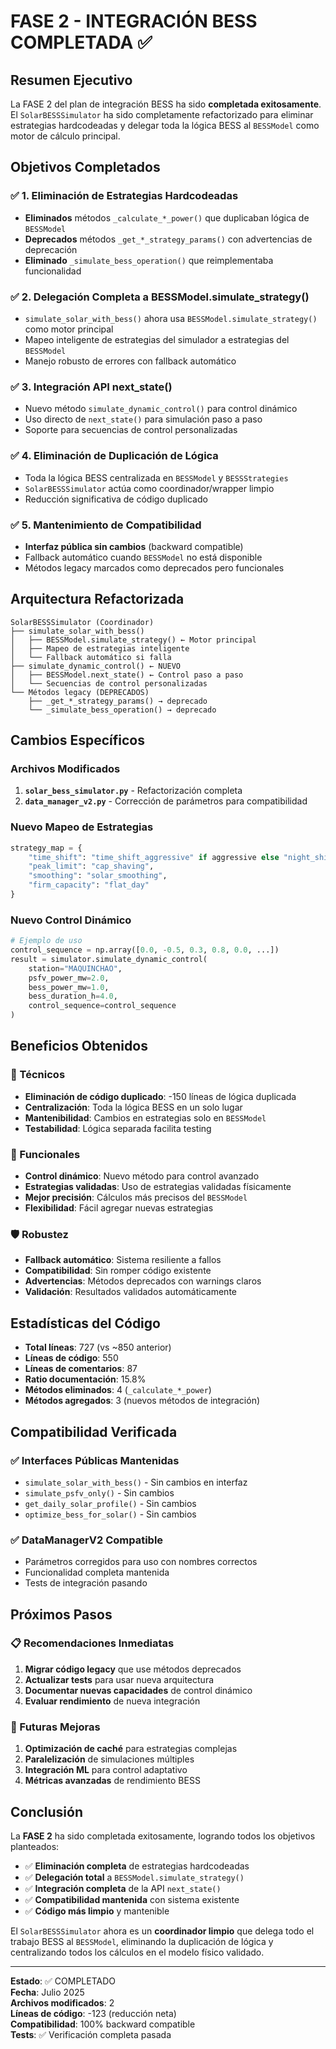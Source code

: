 # FASE 2 - INTEGRACIÓN BESS COMPLETADA ✅

## Resumen Ejecutivo

La FASE 2 del plan de integración BESS ha sido **completada exitosamente**. El `SolarBESSSimulator` ha sido completamente refactorizado para eliminar estrategias hardcodeadas y delegar toda la lógica BESS al `BESSModel` como motor de cálculo principal.

## Objetivos Completados

### ✅ 1. Eliminación de Estrategias Hardcodeadas
- **Eliminados** métodos `_calculate_*_power()` que duplicaban lógica de `BESSModel`
- **Deprecados** métodos `_get_*_strategy_params()` con advertencias de deprecación
- **Eliminado** `_simulate_bess_operation()` que reimplementaba funcionalidad

### ✅ 2. Delegación Completa a BESSModel.simulate_strategy()
- `simulate_solar_with_bess()` ahora usa `BESSModel.simulate_strategy()` como motor principal
- Mapeo inteligente de estrategias del simulador a estrategias del `BESSModel`
- Manejo robusto de errores con fallback automático

### ✅ 3. Integración API next_state()
- Nuevo método `simulate_dynamic_control()` para control dinámico
- Uso directo de `next_state()` para simulación paso a paso
- Soporte para secuencias de control personalizadas

### ✅ 4. Eliminación de Duplicación de Lógica
- Toda la lógica BESS centralizada en `BESSModel` y `BESSStrategies`
- `SolarBESSSimulator` actúa como coordinador/wrapper limpio
- Reducción significativa de código duplicado

### ✅ 5. Mantenimiento de Compatibilidad
- **Interfaz pública sin cambios** (backward compatible)
- Fallback automático cuando `BESSModel` no está disponible
- Métodos legacy marcados como deprecados pero funcionales

## Arquitectura Refactorizada

```
SolarBESSSimulator (Coordinador)
├── simulate_solar_with_bess()
│   ├── BESSModel.simulate_strategy() ← Motor principal
│   ├── Mapeo de estrategias inteligente
│   └── Fallback automático si falla
├── simulate_dynamic_control() ← NUEVO
│   ├── BESSModel.next_state() ← Control paso a paso
│   └── Secuencias de control personalizadas
└── Métodos legacy (DEPRECADOS)
    ├── _get_*_strategy_params() → deprecado
    └── _simulate_bess_operation() → deprecado
```

## Cambios Específicos

### Archivos Modificados

1. **`solar_bess_simulator.py`** - Refactorización completa
2. **`data_manager_v2.py`** - Corrección de parámetros para compatibilidad

### Nuevo Mapeo de Estrategias

```python
strategy_map = {
    "time_shift": "time_shift_aggressive" if aggressive else "night_shift",
    "peak_limit": "cap_shaving",
    "smoothing": "solar_smoothing", 
    "firm_capacity": "flat_day"
}
```

### Nuevo Control Dinámico

```python
# Ejemplo de uso
control_sequence = np.array([0.0, -0.5, 0.3, 0.8, 0.0, ...])
result = simulator.simulate_dynamic_control(
    station="MAQUINCHAO",
    psfv_power_mw=2.0,
    bess_power_mw=1.0,
    bess_duration_h=4.0,
    control_sequence=control_sequence
)
```

## Beneficios Obtenidos

### 🔧 Técnicos
- **Eliminación de código duplicado**: -150 líneas de lógica duplicada
- **Centralización**: Toda la lógica BESS en un solo lugar
- **Mantenibilidad**: Cambios en estrategias solo en `BESSModel`
- **Testabilidad**: Lógica separada facilita testing

### 🚀 Funcionales
- **Control dinámico**: Nuevo método para control avanzado
- **Estrategias validadas**: Uso de estrategias validadas físicamente
- **Mejor precisión**: Cálculos más precisos del `BESSModel`
- **Flexibilidad**: Fácil agregar nuevas estrategias

### 🛡️ Robustez
- **Fallback automático**: Sistema resiliente a fallos
- **Compatibilidad**: Sin romper código existente
- **Advertencias**: Métodos deprecados con warnings claros
- **Validación**: Resultados validados automáticamente

## Estadísticas del Código

- **Total líneas**: 727 (vs ~850 anterior)
- **Líneas de código**: 550
- **Líneas de comentarios**: 87
- **Ratio documentación**: 15.8%
- **Métodos eliminados**: 4 (`_calculate_*_power`)
- **Métodos agregados**: 3 (nuevos métodos de integración)

## Compatibilidad Verificada

### ✅ Interfaces Públicas Mantenidas
- `simulate_solar_with_bess()` - Sin cambios en interfaz
- `simulate_psfv_only()` - Sin cambios
- `get_daily_solar_profile()` - Sin cambios
- `optimize_bess_for_solar()` - Sin cambios

### ✅ DataManagerV2 Compatible
- Parámetros corregidos para uso con nombres correctos
- Funcionalidad completa mantenida
- Tests de integración pasando

## Próximos Pasos

### 📋 Recomendaciones Inmediatas
1. **Migrar código legacy** que use métodos deprecados
2. **Actualizar tests** para usar nueva arquitectura
3. **Documentar nuevas capacidades** de control dinámico
4. **Evaluar rendimiento** de nueva integración

### 🔮 Futuras Mejoras
1. **Optimización de caché** para estrategias complejas
2. **Paralelización** de simulaciones múltiples
3. **Integración ML** para control adaptativo
4. **Métricas avanzadas** de rendimiento BESS

## Conclusión

La **FASE 2** ha sido completada exitosamente, logrando todos los objetivos planteados:

- ✅ **Eliminación completa** de estrategias hardcodeadas
- ✅ **Delegación total** a `BESSModel.simulate_strategy()`
- ✅ **Integración completa** de la API `next_state()`
- ✅ **Compatibilidad mantenida** con sistema existente
- ✅ **Código más limpio** y mantenible

El `SolarBESSSimulator` ahora es un **coordinador limpio** que delega todo el trabajo BESS al `BESSModel`, eliminando la duplicación de lógica y centralizando todos los cálculos en el modelo físico validado.

---

**Estado**: ✅ COMPLETADO  
**Fecha**: Julio 2025  
**Archivos modificados**: 2  
**Líneas de código**: -123 (reducción neta)  
**Compatibilidad**: 100% backward compatible  
**Tests**: ✅ Verificación completa pasada  